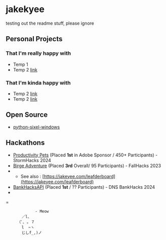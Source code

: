 # jakekyee
testing out the readme stuff, please ignore

## Personal Projects
### That I'm really happy with
- Temp 1
- Temp 2 [link](linktothing)
### That I'm kinda happy with
- Temp 2 [link](linktothing)
- Temp 2 [link](linktothing)

## Open Source
- [python-sixel-windows](https://github.com/jakekyee/python_sixel_windows)

## Hackathons

- [Productivity Pets](https://github.com/jakekyee/StormHacks-2024) (Placed **1st** in Adobe Sponsor / 450+ Participants) - StormHacks 2024
- [Birge Adventure](https://github.com/jakekyee/FallHacks23) (Placed **3rd** Overall/ 95 Participants) - FallHacks 2023
- - See also : [https://jakeyee.com/leafderboard](https://jakeyee.com/leafderboard)
- [BankHacksAPI](https://github.com/jakekyee/DNSBANKHACKS2024) (Placed **1st** / ?? Participants) - DNS BankHacks 2024
- 
=
```
             - Meow
       ／l、           
     （ﾟ､ ｡ ７           
       l  ~ヽ         
       じしf_,)ノ
```
